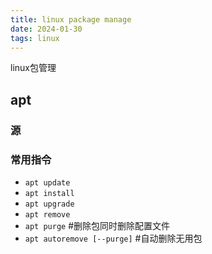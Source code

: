 ```yaml
---
title: linux package manage
date: 2024-01-30 
tags: linux
---
```

linux包管理
<!--more-->
## apt
### 源

### 常用指令
- `apt update`
- `apt install`
- `apt upgrade`
- `apt remove`
- `apt purge` #删除包同时删除配置文件
- `apt autoremove [--purge]` #自动删除无用包

